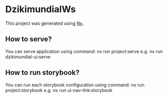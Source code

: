 # DzikimundialWs

This project was generated using [Nx](https://nx.dev).

## How to serve?

You can serve application using command: nx run project:serve e.g. nx run dzikimundial-ui:serve

## How to run storybook?

You can run each storybook configuration using command: nx run project:storybook e.g. nx run ui-nav-link:storybook